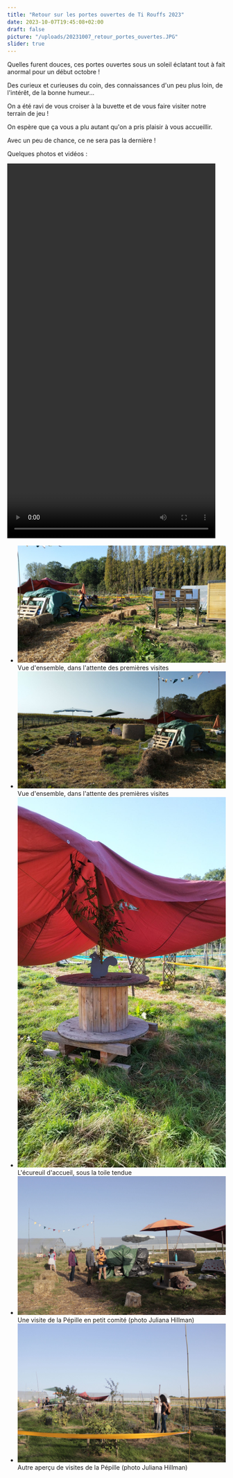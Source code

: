 ```yaml
---
title: "Retour sur les portes ouvertes de Ti Rouffs 2023"
date: 2023-10-07T19:45:08+02:00
draft: false
picture: "/uploads/20231007_retour_portes_ouvertes.JPG"
slider: true
---
```


Quelles furent douces, ces portes ouvertes sous un soleil éclatant tout à fait anormal pour un début octobre !

Des curieux et curieuses du coin, des connaissances d'un peu plus loin, de l'intérêt, de la bonne humeur...

On a été ravi de vous croiser à la buvette et de vous faire visiter notre terrain de jeu !

On espère que ça vous a plu autant qu'on a pris plaisir à vous accueillir.

Avec un peu de chance, ce ne sera pas la dernière !

<!--more-->

Quelques photos et vidéos :

<video width="480" height="864" controls>
  <source src="portes_ouvertes_ti_rouffs.mp4" type="video/mp4">
</video>


<section class="splide" aria-label="Diaporama initiation bouture">
  <div class="splide__track">
		<ul class="splide__list">
			<li class="splide__slide">
        <img src="installation_01.jpg" alt="Vue d'ensemble (toilettes, panneaux, serre au loin) dans l'attente des premières visites">
        <div>
					Vue d'ensemble, dans l'attente des premières visites
				</div>
      </li>
			<li class="splide__slide">
        <img src="installation_03.jpg" alt="Vue d'ensemble (coins enfant) dans l'attente des premières visites">
        <div>
					Vue d'ensemble, dans l'attente des premières visites
				</div>
      </li>
			<li class="splide__slide">
        <img src="installation_02.jpg" alt="L'écureuil d'accueil en ardoise, sur un touret, sous la toile tendue">
        <div>
					L'écureuil d'accueil, sous la toile tendue
				</div>
      </li>
			<li class="splide__slide">
        <img src="visite_01.jpg" alt="Une visite de la Pépille en petit comité">
        <div>
					Une visite de la Pépille en petit comité (photo Juliana Hillman)
				</div>
      </li>
			<li class="splide__slide">
        <img src="visite_02.jpg" alt="Autre aperçu de visites de la Pépille">
        <div>
					Autre aperçu de visites de la Pépille (photo Juliana Hillman)
				</div>
      </li>
		</ul>
  </div>
</section>

















